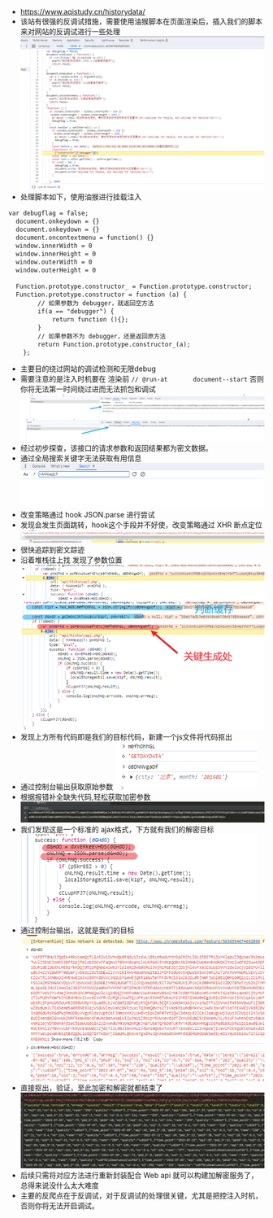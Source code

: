 - https://www.aqistudy.cn/historydata/
- 该站有很强的反调试措施，需要使用油猴脚本在页面渲染后，插入我们的脚本来对网站的反调试进行一些处理
![img.png](img.png)
- 处理脚本如下，使用油猴进行挂载注入
~~~~
var debugflag = false;
  document.onkeydown = {}
  document.onkeydown = {}
  document.oncontextmenu = function() {}
  window.innerWidth = 0
  window.innerHeight = 0
  window.outerWidth = 0
  window.outerHeight = 0
   
  Function.prototype.constructor_ = Function.prototype.constructor;
  Function.prototype.constructor = function (a) {
        // 如果参数为 debugger，就返回空方法
        if(a == "debugger") {
            return function (){};
        }
        // 如果参数不为 debugger，还是返回原方法
        return Function.prototype.constructor_(a);
    };
~~~~
- 主要目的绕过网站的调试检测和无限debug
- 需要注意的是注入时机要在 渲染前 `// @run-at       document--start` 否则你将无法第一时间绕过进而无法抓包和调试
![img_1.png](img_1.png)
![img_2.png](img_2.png)
- 经过初步探查，该接口的请求参数和返回结果都为密文数据。
- 通过全局搜索关键字无法获取有用信息
![img_3.png](img_3.png)
- 改变策略通过 hook JSON.parse 进行尝试
- 发现会发生页面跳转，hook这个手段并不好使，改变策略通过 XHR 断点定位
![img_4.png](img_4.png)
- 很快追踪到密文踪迹
- 沿着堆栈往上找
发现了参数位置
![img_5.png](img_5.png)
![img_6.png](img_6.png)
- 发现上方所有代码即是我们的目标代码，新建一个js文件将代码抠出
- 通过控制台输出获取原始参数
![img_7.png](img_7.png)
- 根据报错补全缺失代码,轻松获取加密参数
![img_8.png](img_8.png)
- 我们发现这是一个标准的 ajax格式，下方就有我们的解密目标
![img_9.png](img_9.png)
- 通过控制台输出，这就是我们的目标
![img_10.png](img_10.png)
- 直接抠出，验证，至此加密和解密就都结束了
![img_11.png](img_11.png)
- 后续只需将对应方法进行重新封装配合 Web api 就可以构建加解密服务了，总得来说没什么太大难度
- 主要的反爬点在于反调试，对于反调试的处理很关键，尤其是把控注入时机，否则你将无法开启调试。

